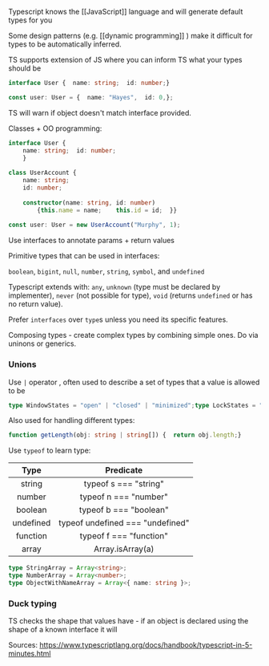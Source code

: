 
Typescript knows the [[JavaScript]] language and will generate default types for you

Some design patterns (e.g. [[dynamic programming]] ) make it difficult for types to be automatically inferred.

TS supports extension of JS where you can inform TS what your types should be

``` typescript
interface User {  name: string;  id: number;}
```

``` typescript
const user: User = {  name: "Hayes",  id: 0,};
```

TS will warn if object doesn't match interface provided. 

Classes + OO programming: 

``` typescript
interface User {
	name: string;  id: number;
	} 
	
class UserAccount {
	name: string;  
	id: number;   
	
	constructor(name: string, id: number) 
		{this.name = name;    this.id = id;  }}
		
const user: User = new UserAccount("Murphy", 1);
```

Use interfaces to annotate params + return values 

Primitive types that can be used in interfaces:

`boolean`, `bigint`, `null`, `number`, `string`, `symbol`, and `undefined`

Typescript extends with: `any`, `unknown` (type must be declared by implementer), `never` (not possible for type), `void` (returns `undefined` or has no return value).

Prefer `interfaces` over `type`s unless you need its specific features.

Composing types - create complex types by combining simple ones. Do via uninons or generics. 

### Unions  

Use `|` operator , often used to describe a set of types that a value is allowed to be 

``` typescript
type WindowStates = "open" | "closed" | "minimized";type LockStates = "locked" | "unlocked";type PositiveOddNumbersUnderTen = 1 | 3 | 5 | 7 | 9;
```
Also used for handling different types: 

``` typescript
function getLength(obj: string | string[]) {  return obj.length;}
```
Use `typeof` to learn type:

|    Type   |             Predicate            |
|:---------:|:--------------------------------:|
| string    | typeof s === "string"            |
| number    | typeof n === "number"            |
| boolean   | typeof b === "boolean"           |
| undefined | typeof undefined === "undefined" |
| function  | typeof f === "function"          |
| array     | Array.isArray(a)                 |

``` typescript
type StringArray = Array<string>;  
type NumberArray = Array<number>;  
type ObjectWithNameArray = Array<{ name: string }>;   
```

### Duck typing

TS checks the shape that values have - if an object is declared using the shape of a known interface it will 


Sources:
https://www.typescriptlang.org/docs/handbook/typescript-in-5-minutes.html
